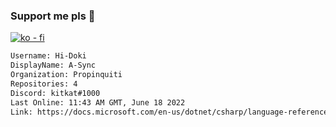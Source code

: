 ### Support me pls 🙏

[![ko - fi](https://ko-fi.com/img/githubbutton_sm.svg)](https://ko-fi.com/O5O4D6DP7)

  ```txt
  Username: Hi-Doki
  DisplayName: A-Sync
  Organization: Propinquiti
  Repositories: 4
  Discord: kitkat#1000
  Last Online: 11:43 AM GMT, June 18 2022
  Link: https://docs.microsoft.com/en-us/dotnet/csharp/language-reference/keywords/async
  ```       